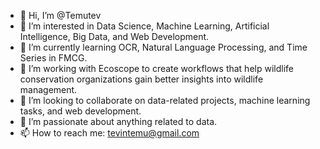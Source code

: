 - 👋 Hi, I’m @Temutev
- 👀 I’m interested in Data Science, Machine Learning, Artificial Intelligence, Big Data, and Web Development.
- 🌱 I’m currently learning OCR, Natural Language Processing, and Time Series in FMCG.
- 💼 I’m working with Ecoscope to create workflows that help wildlife conservation organizations gain better insights into wildlife management.
- 💞️ I’m looking to collaborate on data-related projects, machine learning tasks, and web development.
- 🧠 I’m passionate about anything related to data.
- 📫 How to reach me: tevintemu@gmail.com
